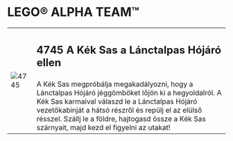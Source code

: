 # LEGO® ALPHA TEAM™

<table>
<tr>
<td rowspan="2"><img alt="4745" src="https://www.lego.com/cdn/product-assets/product.img.pri/4745_prod.jpg"></td>
<td><h2>4745 A Kék Sas a Lánctalpas Hójáró ellen</h2></td>
</tr>
<tr>
<td>
A Kék Sas megpróbálja megakadályozni, hogy a Lánctalpas Hójáró jéggömböket lőjön ki a hegyoldalról. A Kék Sas karmaival válaszd le a Lánctalpas Hójáró vezetőkabinját a hátsó részről és repülj el az elülső résszel. Szállj le a földre, hajtogasd össze a Kék Sas szárnyait, majd kezd el figyelni az utakat!
</td>
</tr>
</table>